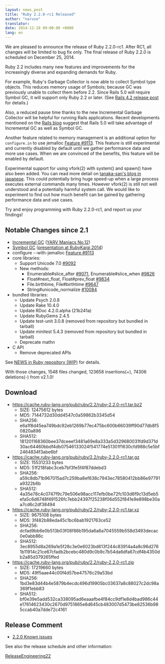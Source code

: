 ```yaml
---
layout: news_post
title: "Ruby 2.2.0-rc1 Released"
author: "naruse"
translator:
date: 2014-12-18 09:00:00 +0000
lang: en
---
```


We are pleased to announce the release of Ruby 2.2.0-rc1.
After RC1, all changes will be limited to bug fix only.
The final release of Ruby 2.2.0 is scheduled on December 25, 2014.

Ruby 2.2 includes many new features and improvements for the increasingly
diverse and expanding demands for Ruby.

For example, Ruby's Garbage Collector is now able to collect Symbol type objects.
This reduces memory usage of Symbols; because GC was previously unable to collect them before 2.2.
Since Rails 5.0 will require Symbol GC, it will support only Ruby 2.2 or later.
(See [Rails 4.2 release post](http://weblog.rubyonrails.org/2014/12/19/Rails-4-2-final/) for details.)

Also, a reduced pause time thanks to the new Incremental Garbage Collector will be helpful for running Rails applications. Recent developments mentioned on the [Rails blog](http://weblog.rubyonrails.org/) suggest that Rails 5.0 will take advantage of Incremental GC as well as Symbol GC.

Another feature related to memory management is an additional option for `configure.in` to use jemalloc
[Feature #9113](https://bugs.ruby-lang.org/issues/9113).
This feature is still experimental and currently disabled by default until we gather performance data and more use cases. When we are convinced of the benefits, this feature will be enabled by default.

Experimental support for using vfork(2) with system() and spawn() have also been added. You can read more detail on [tanaka-san's blog in japanese](http://www.a-k-r.org/d/2014-09.html#a2014_09_06).
This could potentially bring huge speed-up when a large process executes external commands many times.
However vfork(2) is still not well understood and a potentially harmful system call. We would like to experiment to find out how much benefit can be gained by gathering performance data and use cases.

Try and enjoy programming with Ruby 2.2.0-rc1, and report us your findings!

## Notable Changes since 2.1

* [Incremental GC](https://bugs.ruby-lang.org/issues/10137) ([YARV Maniacs No.12](http://magazine.rubyist.net/?0048-YARVManiacs))
* [Symbol GC](https://bugs.ruby-lang.org/issues/9634) ([presentation at RubyKaigi 2014](http://www.slideshare.net/authorNari/symbol-gc))
* configure --with-jemalloc [Feature #9113](https://bugs.ruby-lang.org/issues/9113)
* core libraries:
  * Support Unicode 7.0 [#9092](https://bugs.ruby-lang.org/issues/9092)
  * New methods:
    * Enumerable#slice_after [#9071](https://bugs.ruby-lang.org/issues/9071), Enumerable#slice_when [#9826](https://bugs.ruby-lang.org/issues/9826)
    * Float#next_float, Float#prev_float [#9834](https://bugs.ruby-lang.org/issues/9834)
    * File.birthtime, File#birthtime [#9647](https://bugs.ruby-lang.org/issues/9647)
    * String#unicode_normalize [#10084](https://bugs.ruby-lang.org/issues/10084)
* bundled libraries:
  * Update Psych 2.0.8
  * Update Rake 10.4.0
  * Update RDoc 4.2.0.alpha (21b241a)
  * Update RubyGems 2.4.5
  * Update test-unit 3.0.8 (removed from repository but bundled
in tarball)
  * Update minitest 5.4.3 (removed from repository but bundled in tarball)
  * Deprecate mathn
* C API
  * Remove deprecated APIs

See [NEWS in Ruby repository (WIP)](https://github.com/ruby/ruby/blob/v2_2_0_rc1/NEWS) for details.

With those changes, 1548 files changed, 123658 insertions(+), 74306 deletions(-) from v2.1.0!

## Download

* <https://cache.ruby-lang.org/pub/ruby/2.2/ruby-2.2.0-rc1.tar.bz2>
  * SIZE:   12475612 bytes
  * MD5:    7144732d30dd4547c0a59862b3345d54
  * SHA256: e6a1f8d45ea749bdc92eb1269b77ec475bc600b66039ff90d77db8f50820a896
  * SHA512: 181201168360bee37dceeef3481a69e8a333a5d329680031fd9d371d30ac64460bbdf4db07546133024f541774e51301f1630cfd988c5e5bf2464834f3abe6bf
* <https://cache.ruby-lang.org/pub/ruby/2.2/ruby-2.2.0-rc1.tar.gz>
  * SIZE:   15531233 bytes
  * MD5:    51f218fabc3ceb7bf3fe5f4f87ddebd3
  * SHA256: a59c8db71b967015ad7c259ba8ef638c7943ec78580412bb86e97791a9322b6b
  * SHA512: 4a35e78c4c0747f9c79e506e98acc117efb0be72fc103d6f9c13d5eb5efa5c6d6748f491526fc7ebb24397f25238f06d552f841e9e898be30aa7cd6c2df38494
* <https://cache.ruby-lang.org/pub/ruby/2.2/ruby-2.2.0-rc1.tar.xz>
  * SIZE:   9675108 bytes
  * MD5:    3f482b88eda45c1bc6bab1921763ce52
  * SHA256: dcfad9bb6e0b513b03f08f86b195da6a6a7045559b558d3493decac0e0abb86c
  * SHA512: 3ec8955d8a269a1e5f28c3e0e6023bd613f244c83914a4a8c96d2761b11914c21ce67cfadb2bcebc480d9c0b9c7b54da6dfa67cdf4b4350db2a85d379265ffed
* <https://cache.ruby-lang.org/pub/ruby/2.2/ruby-2.2.0-rc1.zip>
  * SIZE:   17219660 bytes
  * MD5:    49f5aae44c00f4d57be47576c29a53bd
  * SHA256: 1bd3e83d44b4e5879b4ecdc496d19905bc03637a8c88027c2dc98a369f1ebb83
  * SHA512: bf0e39e5add532ca338095ad6eaaafbe4f84cc9df1e8d4bad986c44e17614623430c2670d9751865e8d645cb483007d5473be82536b985ccab40a7dde72c4161

## Release Comment

* [2.2.0 Known issues](http://bugs.ruby-lang.org/projects/ruby-trunk/issues?query_id=115)

See also the release schedule and other information:

[ReleaseEngineering22](http://bugs.ruby-lang.org/projects/ruby-trunk/wiki/ReleaseEngineering22)
